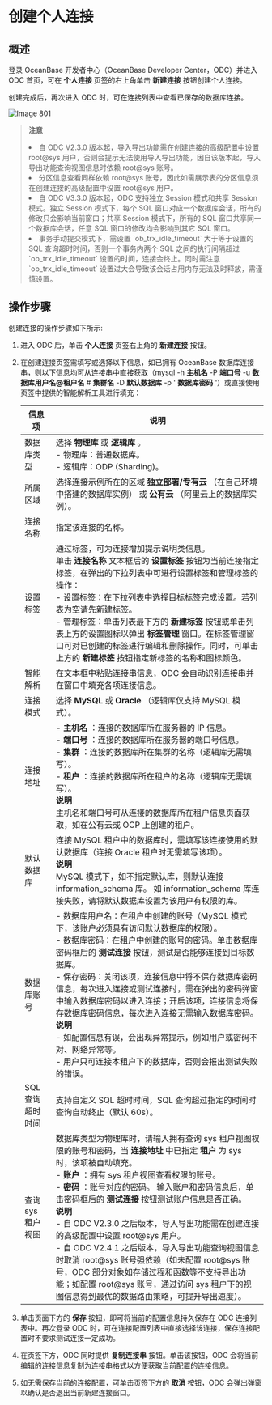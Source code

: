 创建个人连接 
===========================



概述 
-----------------------

登录 OceanBase 开发者中心（OceanBase Developer Center，ODC）并进入 ODC 首页，可在 **个人连接** 页签的右上角单击 **新建连接** 按钮创建个人连接。

创建完成后，再次进入 ODC 时，可在连接列表中查看已保存的数据库连接。

![Image 801](https://help-static-aliyun-doc.aliyuncs.com/assets/img/zh-CN/7804408461/p294940.png)

> **注意** <br> 
> <li> 自 ODC V2.3.0 版本起，导入导出功能需在创建连接的高级配置中设置 root@sys 用户，否则会提示无法使用导入导出功能，因自该版本起，导入导出功能查询视图信息时依赖 root@sys 账号。</li>
> <li> 分区信息查看同样依赖 root@sys 账号，因此如需展示表的分区信息须在创建连接的高级配置中设置 root@sys 用户。</li>
> <li> 自 ODC V3.3.0 版本起，ODC 支持独立 Session 模式和共享 Session 模式。独立 Session 模式下，每个 SQL 窗口对应一个数据库会话，所有的修改只会影响当前窗口；共享 Session 模式下，所有的 SQL 窗口共享同一个数据库会话，任意 SQL 窗口的修改均会影响到其它 SQL 窗口。</li>
> <li> 事务手动提交模式下，需设置 `ob_trx_idle_timeout` 大于等于设置的 SQL 查询超时时间，否则一个事务内两个 SQL 之间的执行间隔超过 `ob_trx_idle_timeout` 设置的时间，连接会终止。同时需注意 `ob_trx_idle_timeout` 设置过大会导致该会话占用内存无法及时释放，需谨慎设置。</li>

  




操作步骤 
-------------------------

创建连接的操作步骤如下所示:

1. 进入 ODC 后，单击 **个人连接** 页签右上角的 **新建连接** 按钮。

   

2. 在创建连接页签需填写或选择以下信息，如已拥有 OceanBase 数据库连接串，则以下信息均可从连接串中直接获取（mysql -h **主机名** -P **端口号** -u **数据库用户名@租户名** # **集群名** -D **默认数据库** -p ' **数据库密码** '）或直接使用页签中提供的智能解析工具进行填充：

   

   |     信息项     |                                                                                                                                                                                                                                                                                                                           说明                                                                                                                                                                                                                                                                                                                           |
   |-------------|--------------------------------------------------------------------------------------------------------------------------------------------------------------------------------------------------------------------------------------------------------------------------------------------------------------------------------------------------------------------------------------------------------------------------------------------------------------------------------------------------------------------------------------------------------------------------------------------------------------------------------------------------------|
   | 数据库类型       | 选择 **物理库** 或 **逻辑库** 。<br> - 物理库：普通数据库。<br> - 逻辑库：ODP (Sharding)。                                                                                                                                                                                                                                                                                                                                                                                                                                                              |
   | 所属区域        | 选择连接示例所在的区域 **独立部署/专有云** （在自己环境中搭建的数据库实例） 或 **公有云** （阿里云上的数据库实例）。                                                                                                                                                                                                                                                                                                                                                                                                                                                                                                                                                                                      |
   | 连接名称        | 指定该连接的名称。                                                                                                                                                                                                                                                                                                                                                                                                                                                                                                                                                                                                                                              |
   | 设置标签        | 通过标签，可为连接增加提示说明类信息。<br> 单击 **连接名称** 文本框后的 **设置标签** 按钮为当前连接指定标签，在弹出的下拉列表中可进行设置标签和管理标签的操作： <br> - 设置标签：在下拉列表中选择目标标签完成设置。若列表为空请先新建标签。   <br> - 管理标签：单击列表最下方的 **新建标签** 按钮或单击列表上方的设置图标以弹出 **标签管理** 窗口。在标签管理窗口可对已创建的标签进行编辑和删除操作。同时，可单击上方的 **新建标签** 按钮指定新标签的名称和图标颜色。                                                                                                                                                                                                                                                                                     |
   | 智能解析        | 在文本框中粘贴连接串信息，ODC 会自动识别连接串并在窗口中填充各项连接信息。                                                                                                                                                                                                                                                                                                                                                                                                                                                                                                                                                                                                                |
      | 连接模式        | 选择 **MySQL** 或 **Oracle** （逻辑库仅支持 MySQL 模式）。                                                                                                                                                                                                                                                                                                                                                                                                                                                                                                                                                                                                           |
   | 连接地址        | - **主机名** ：连接的数据库所在服务器的 IP 信息。<br> - **端口号** ：连接的数据库所在服务器的端口号信息。<br> - **集群** ：连接的数据库所在集群的名称（逻辑库无需填写）。<br> - **租户** ：连接的数据库所在租户的名称（逻辑库无需填写）。<br> **说明**<br> 主机名和端口号可从连接的数据库所在租户信息页面获取，如在公有云或 OCP 上创建的租户。                                                                                                                                                                                                                                                                      |
   | 默认数据库       | 连接 MySQL 租户中的数据库时，需填写该连接使用的默认数据库（连接 Oracle 租户时无需填写该项）。<br> **说明** <br> MySQL 模式下，如不指定默认库，则默认连接 information_schema 库。 如 information_schema 库连接失败，请将默认数据库设置为该用户有权限的库。                                                                                                                                                                                                                                                                                                                                                                                                                                            |
   | 数据库账号       | - 数据库用户名：在租户中创建的账号（MySQL 模式下，该账户必须具有访问默认数据库的权限）。<br> - 数据库密码：在租户中创建的账号的密码。单击数据库密码框后的 **测试连接** 按钮，测试是否能够连接到目标数据库。<br> - 保存密码：关闭该项，连接信息中将不保存数据库密码信息，每次进入连接或测试连接时，需在弹出的密码弹窗中输入数据库密码以进入连接；开启该项，连接信息将保存数据库密码信息，每次进入连接无需输入数据库密码。<br>  **说明** <br> - 如配置信息有误，会出现异常提示，例如用户或密码不对、网络异常等。<br> - 用户只可连接本租户下的数据库，否则会报出测试失败的错误。    |
   | SQL 查询超时时间  | 支持自定义 SQL 超时时间，SQL 查询超过指定的时间时查询自动终止（默认 60s）。                                                                                                                                                                                                                                                                                                                                                                                                                                                                                                                                                                                                           |
   | 查询 sys 租户视图 | 数据库类型为物理库时，请输入拥有查询 sys 租户视图权限的账号和密码，当 **连接地址** 中已指定 **租户** 为 sys 时，该项被自动填充。<br> - **账户** ：拥有 sys 租户视图查看权限的账号。<br> - **密码** ：账号对应的密码。    输入账户和密码信息后，单击密码框后的 **测试连接** 按钮测试账户信息是否正确。<br> **说明** <br> - 自 ODC V2.3.0 之后版本，导入导出功能需在创建连接的高级配置中设置 root@sys 用户。<br> - 自 ODC V2.4.1 之后版本，导入导出功能查询视图信息时取消 root@sys 账号强依赖（如未配置 root@sys 账号，ODC 部分对象如存储过程和函数等不支持导出功能；如配置 root@sys 账号，通过访问 sys 租户下的视图信息得到最优的数据路由策略，可提升导出速度）。                                  |

   

3. 单击页面下方的 **保存** 按钮，即可将当前的配置信息持久保存在 ODC 连接列表中。再次登录 ODC 时，可在连接配置列表中直接选择该连接，保存连接配置时不要求测试连接一定成功。

   

4. 在页签下方，ODC 同时提供 **复制连接串** 按钮。单击该按钮，ODC 会将当前编辑的连接信息复制为连接串格式以方便获取当前配置的连接信息。

   

5. 如无需保存当前的连接配置，可单击页签下方的 **取消** 按钮，ODC 会弹出弹窗以确认是否退出当前新建连接窗口。

   




